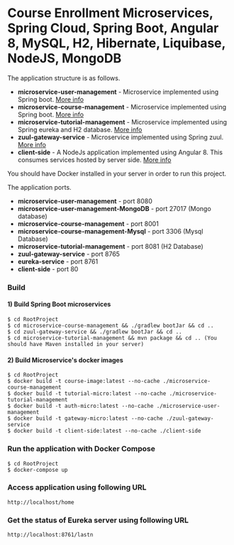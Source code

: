 # Course Enrollment Microservices, Spring Cloud, Spring Boot, Angular 8, MySQL, H2, Hibernate, Liquibase, NodeJS, MongoDB

The application structure is as follows.
- **microservice-user-management** - Microservice implemented using Spring boot. [More info](microservice-user-management/README.md)
- **microservice-course-management** - Microservice implemented using Spring boot. [More info](microservice-course-management/README.md)
- **microservice-tutorial-management** - Microservice implemented using Spring eureka and H2 database. [More info](eureka-discovery-service/README.md)
- **zuul-gateway-service** - Microservice implemented using Spring zuul. [More info](zuul-gateway-service/README.md)
- **client-side** - A NodeJs application implemented using Angular 8. This consumes services hosted by server side.  [More info](client-side/README.md)

You should have Docker installed in your server in order to run this project.

The application ports.
- **microservice-user-management** - port 8080
- **microservice-user-management-MongoDB** - port 27017 (Mongo database)
- **microservice-course-management** - port 8001 
- **microservice-course-management-Mysql** - port 3306 (Mysql Database)
- **microservice-tutorial-management** - port 8081 (H2 Database)
- **zuul-gateway-service** - port 8765
- **eureka-service** - port 8761
- **client-side** - port 80

### Build

#### 1) Build Spring Boot microservices
   
```
$ cd RootProject
$ cd microservice-course-management && ./gradlew bootJar && cd ..
$ cd zuul-gateway-service && ./gradlew bootJar && cd ..
$ cd microservice-tutorial-management && mvn package && cd .. (You should have Maven installed in your server)
```

#### 2) Build Microservice's docker images 

```
$ cd RootProject
$ docker build -t course-image:latest --no-cache ./microservice-course-management
$ docker build -t tutorial-micro:latest --no-cache ./microservice-tutorial-management
$ docker build -t auth-micro:latest --no-cache ./microservice-user-management
$ docker build -t gateway-micro:latest --no-cache ./zuul-gateway-service
$ docker build -t client-side:latest --no-cache ./client-side
```

### Run the application with Docker Compose
```
$ cd RootProject
$ docker-compose up
```

### Access application using following URL

```
http://localhost/home
```
### Get the status of Eureka server using following URL

```
http://localhost:8761/lastn
```